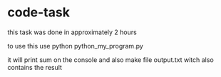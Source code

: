 # code-task

this task was done in approximately 2 hours

to use this use python python_my_program.py

it will print sum on the console and also make file output.txt witch also contains the result

